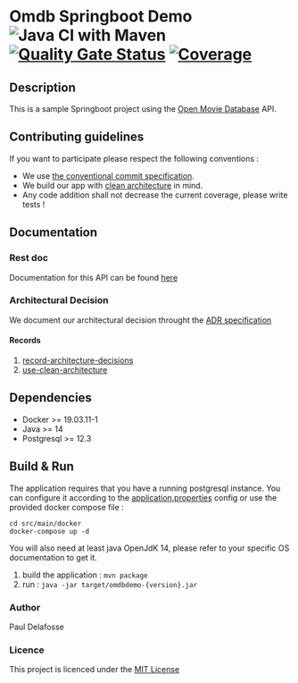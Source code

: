 # Omdb Springboot Demo &emsp; ![Java CI with Maven](https://github.com/oknozor/omdb-spring-demo/workflows/Java%20CI%20with%20Maven/badge.svg) [![Quality Gate Status]][sonar] [![Coverage]][sonar]
                       
[Quality Gate Status]: https://sonarcloud.io/api/project_badges/measure?project=oknozor_omdb-spring-demo&metric=alert_status
[Coverage]: https://sonarcloud.io/api/project_badges/measure?project=oknozor_omdb-spring-demo&metric=coverage
[sonar]: https://sonarcloud.io/dashboard?id=oknozor_omdb-spring-demo

## Description 

This is a sample Springboot project using the [Open Movie Database](http://www.omdbapi.com/) API.

## Contributing guidelines

If you want to participate please respect the following conventions : 
- We use [the conventional commit specification](https://www.conventionalcommits.org/en/v1.0.0/).
- We build our app with [clean architecture](https://blog.cleancoder.com/uncle-bob/2012/08/13/the-clean-architecture.html) in mind. 
- Any code addition shall not decrease the current coverage, please write tests ! 

## Documentation 

### Rest doc

Documentation for this API can be found [here](https://oknozor.github.io/omdb-spring-demo/) 

### Architectural Decision

We document our architectural decision throught the [ADR specification](https://adr.github.io/)

#### Records
1. [record-architecture-decisions](docs/adr/0001-record-architecture-decisions.md)
1. [use-clean-architecture](docs/adr/0002-use-clean-architecture.md)

## Dependencies 

- Docker >= 19.03.11-1
- Java >= 14
- Postgresql >= 12.3

## Build & Run

The application requires that you have a running postgresql instance. 
You can configure it according to the [application.properties](src/main/resources/application.properties) config
or use the provided docker compose file : 

```$bash
cd src/main/docker
docker-compose up -d
```

You will also need at least java OpenJdK 14, please refer to your specific OS documentation to get it. 

1. build the application : `mvn package`
2. run : `java -jar target/omdbdemo-{version}.jar`
 
### Author 
   
Paul Delafosse

### Licence

This project is licenced under the [MIT License](LICENSE)
